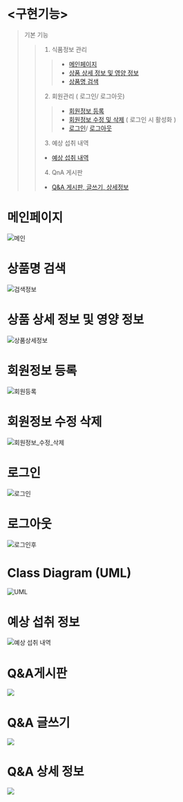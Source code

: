 # <구현기능>

> 기본 기능
>
> > 1. 식품정보 관리
> >
> > > * [메인페이지](#main)
> > > * [상품 상세 정보 및 영양 정보](#detail_info)
> > > * [상품명 검색](#search_name)
> >
> > 2.  회원관리 ( 로그인/ 로그아웃)
> >
> > > * [회원정보 등록](#mem_register)
> > > * [회원정보 수정 및 삭제](#mem_up_del) ( 로그인 시 활성화 )
> > > * [로그인](#mem_login)/ [로그아웃](#mem_logout)
> >
> > 3. 예상 섭취 내역
> >
> > - [예상 섭취 내역](#expect)
> >
> > 4. QnA 게시판
> >
> > - [Q&A 게시판, 글쓰기, 상세정보](#QnA)



# 메인페이지 <a name="main">

![메인](./capture/메인.jpg)



# 상품명 검색<a name="search_name">

![검색정보](./capture/검색결과.jpg)



# 상품 상세 정보 및 영양 정보<a name="detail_info"/>

![상품상세정보](./capture/상품상세정보.jpg)





# 회원정보 등록 <a name="mem_register"/>

![회원등록](./capture/회원가입.jpg)



# 회원정보 수정 삭제 <a name="mem_up_del"/>

![회원정보_수정_삭제](./capture/회원정보.jpg)



# 로그인<a name="mem_login"/>

![로그인](./capture/로그인.jpg)



# 로그아웃 <a name="mem_logout"/>

![로그인후](./capture/로그인후.JPG)



# Class Diagram (UML)

![UML](./capture/UML.jpg)



# 예상 섭취 정보<a name="expect"/>

![예상 섭취 내역](./capture/예상섭취내역.JPG)

# Q&A게시판<a name="QnA"/>

![](img/QnA_board.JPG)



# Q&A 글쓰기

![](img/add_QnA.JPG)

# Q&A 상세 정보

![](img/detail_board.JPG)